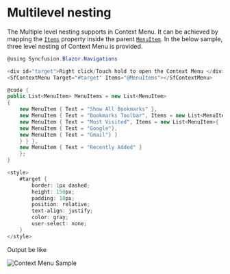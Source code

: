 # Multilevel nesting

The Multiple level nesting supports in Context Menu. It can be achieved by mapping the [`Items`](https://help.syncfusion.com/cr/blazor/Syncfusion.Blazor~Syncfusion.Blazor.Navigations.SfMenu~Items.html)
property inside the parent [`MenuItem`](https://help.syncfusion.com/cr/blazor/Syncfusion.Blazor~Syncfusion.Blazor.Navigations.ContextMenuItem.html). In the below sample, three level nesting of Context Menu is provided.

```csharp
@using Syncfusion.Blazor.Navigations

<div id="target">Right click/Touch hold to open the Context Menu </div>
<SfContextMenu Target="#target" Items="@MenuItems"></SfContextMenu>

@code {
public List<MenuItem> MenuItems = new List<MenuItem>
{
    new MenuItem { Text = "Show All Bookmarks" },
    new MenuItem { Text = "Bookmarks Toolbar", Items = new List<MenuItem>{
    new MenuItem { Text = "Most Visited", Items = new List<MenuItem>{
    new MenuItem { Text = "Google"},
    new MenuItem { Text = "Gmail"} }
    } } },
    new MenuItem { Text = "Recently Added" }
    };
}

<style>
    #target {
        border: 1px dashed;
        height: 150px;
        padding: 10px;
        position: relative;
        text-align: justify;
        color: gray;
        user-select: none;
    }
</style>

```

Output be like

![Context Menu Sample](./images/cm-multilevel.png)